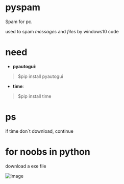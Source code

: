 # pyspam
Spam for pc.

used to spam _messages_ and _files_ by windows10 code


# need
 * **pyautogui**:

> $pip install pyautogui

* **time**:

>  $pip install time

# ps
if time don`t download, continue

# for noobs in python
download a exe file

![Image](https://cdn.discordapp.com/attachments/764810966004269076/786461212749463572/-1.png "icon")

